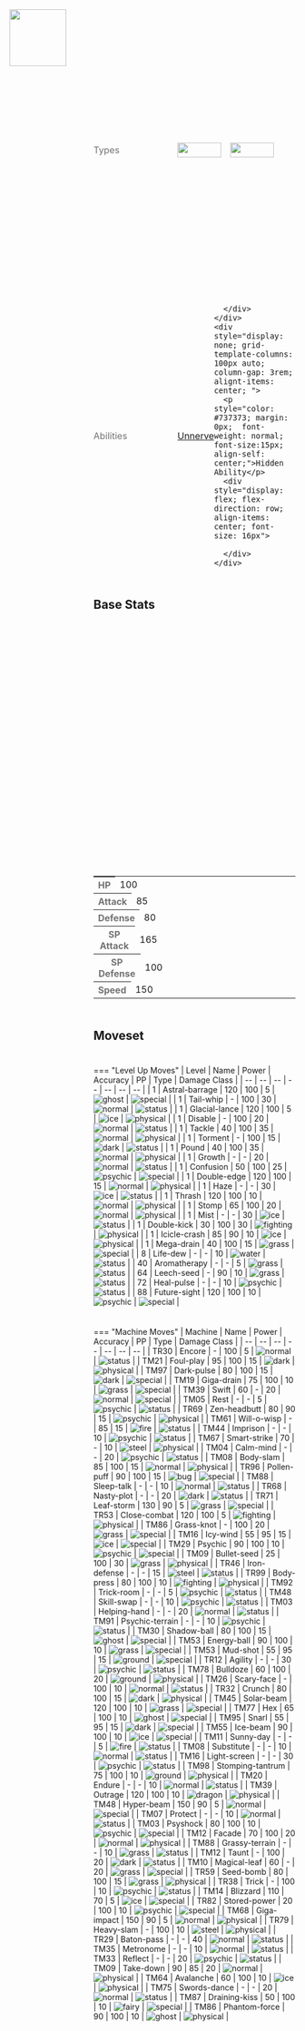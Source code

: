 <div style="display: flex; flex-direction: row; column-gap: 3rem; align-content: center;">
  <img src="../../img/pokemon/calyrex-shadow-rider.png" width="100"/>

  <div style="display: grid; grid-template-rows: 1fr 1fr 1fr; row-gap: 0.5rem;">
    <div style="display: grid; grid-template-columns: 100px auto; column-gap: 3rem; alignt-items: center;">
      <p style="color: #737373; margin: 0px; font-weight: normal; font-size: 16px; align-self: center;">Types</p>
      <div style="display: flex; flex-direction: row; align-items: center; column-gap: 1rem">
        <img src='../../img/types/ghost.png' style='width: 77px; height: 26px;'/>
        <img src='../../img/types/psychic.png' style='width: 77px; height: 26px;'/>
      </div>
    </div>
    <div style="display: grid; grid-template-columns: 100px auto; column-gap: 3rem; alignt-items: center; ">
      <p style="color: #737373; margin: 0px;  font-weight: normal; font-size:16px; align-self: center;">Abilities</p>
      <div style="display: flex; flex-direction: row; align-items: center; font-size: 16px">
        <a href='' title="Opposing Pokemon cannot eat held Berries while this Pokemon is in battle.  Affected Pokemon can still use bug bite or pluck to eat a target's Berry.">Unnerve</a>
        
      </div>
    </div>
    <div style="display: none; grid-template-columns: 100px auto; column-gap: 3rem; alignt-items: center; ">
      <p style="color: #737373; margin: 0px;  font-weight: normal; font-size:15px; align-self: center;">Hidden Ability</p>
      <div style="display: flex; flex-direction: row; align-items: center; font-size: 16px">
        
      </div>
    </div>
  </div>
</div>

## Base Stats
<table style="width: 100%">
  <tbody style="width: 100%;">
    <tr style="display: flex; align-items: center;">
      <th style="color: #737373;" >HP</th>
      <td style="border-top: none; width: 70px">100</td>
      <td style="width: 100%; min-width: 450px; border-top: none;">
        <div style="width: 39%;" class="ranking-bar rank-4">
        </div>
      </td>
    </tr>
    <tr style="display: flex; align-items: center;">
      <th style="color: #737373;">Attack</th>
      <td style="border-top: none; width: 70px">85</td>
      <td style="width: 100%; min-width: 450px; border-top: none;">
        <div style="width: 33%;" class="ranking-bar rank-4">
        </div>
      </td>
    </tr>
    <tr style="display: flex; align-items: center;">
      <th style="color: #737373;">Defense</th>
      <td style="border-top: none; width: 70px">80</td>
      <td style="width: 100%; min-width: 450px; border-top: none;">
        <div style="width: 31%;" class="ranking-bar rank-4">
        </div>
      </td>
    </tr>
    <tr style="display: flex; align-items: center;">
      <th style="color: #737373;">SP Attack</th>
      <td style="border-top: none; width: 70px">165</td>
      <td style="width: 100%; min-width: 450px; border-top: none;">
        <div style="width: 64%;" class="ranking-bar rank-6">
        </div>
      </td>
    </tr>
    <tr style="display: flex; align-items: center;">
      <th style="color: #737373;">SP Defense</th>
      <td style="border-top: none; width: 70px">100</td>
      <td style="width: 100%; min-width: 450px; border-top: none;">
        <div style="width: 39%;" class="ranking-bar rank-4">
        </div>
      </td>
    </tr>
    <tr style="display: flex; align-items: center;">
      <th style="color: #737373;">Speed</th>
      <td style="border-top: none; width: 70px">150</td>
      <td style="width: 100%; min-width: 450px; border-top: none;">
        <div style="width: 58%;" class="ranking-bar rank-6">
        </div>
      </td>
    </tr>
  </tbody>
</table>





## Moveset

=== "Level Up Moves"
    | Level | Name | Power | Accuracy | PP | Type | Damage Class |
        | -- | -- | -- | -- | -- | -- | -- |
        	| 1 | Astral-barrage | 120 | 100 | 5 | ![ghost](../img/types/ghost.png) | ![special](../img/types/special.png) |
	| 1 | Tail-whip | - | 100 | 30 | ![normal](../img/types/normal.png) | ![status](../img/types/status.png) |
	| 1 | Glacial-lance | 120 | 100 | 5 | ![ice](../img/types/ice.png) | ![physical](../img/types/physical.png) |
	| 1 | Disable | - | 100 | 20 | ![normal](../img/types/normal.png) | ![status](../img/types/status.png) |
	| 1 | Tackle | 40 | 100 | 35 | ![normal](../img/types/normal.png) | ![physical](../img/types/physical.png) |
	| 1 | Torment | - | 100 | 15 | ![dark](../img/types/dark.png) | ![status](../img/types/status.png) |
	| 1 | Pound | 40 | 100 | 35 | ![normal](../img/types/normal.png) | ![physical](../img/types/physical.png) |
	| 1 | Growth | - | - | 20 | ![normal](../img/types/normal.png) | ![status](../img/types/status.png) |
	| 1 | Confusion | 50 | 100 | 25 | ![psychic](../img/types/psychic.png) | ![special](../img/types/special.png) |
	| 1 | Double-edge | 120 | 100 | 15 | ![normal](../img/types/normal.png) | ![physical](../img/types/physical.png) |
	| 1 | Haze | - | - | 30 | ![ice](../img/types/ice.png) | ![status](../img/types/status.png) |
	| 1 | Thrash | 120 | 100 | 10 | ![normal](../img/types/normal.png) | ![physical](../img/types/physical.png) |
	| 1 | Stomp | 65 | 100 | 20 | ![normal](../img/types/normal.png) | ![physical](../img/types/physical.png) |
	| 1 | Mist | - | - | 30 | ![ice](../img/types/ice.png) | ![status](../img/types/status.png) |
	| 1 | Double-kick | 30 | 100 | 30 | ![fighting](../img/types/fighting.png) | ![physical](../img/types/physical.png) |
	| 1 | Icicle-crash | 85 | 90 | 10 | ![ice](../img/types/ice.png) | ![physical](../img/types/physical.png) |
	| 1 | Mega-drain | 40 | 100 | 15 | ![grass](../img/types/grass.png) | ![special](../img/types/special.png) |
	| 8 | Life-dew | - | - | 10 | ![water](../img/types/water.png) | ![status](../img/types/status.png) |
	| 40 | Aromatherapy | - | - | 5 | ![grass](../img/types/grass.png) | ![status](../img/types/status.png) |
	| 64 | Leech-seed | - | 90 | 10 | ![grass](../img/types/grass.png) | ![status](../img/types/status.png) |
	| 72 | Heal-pulse | - | - | 10 | ![psychic](../img/types/psychic.png) | ![status](../img/types/status.png) |
	| 88 | Future-sight | 120 | 100 | 10 | ![psychic](../img/types/psychic.png) | ![special](../img/types/special.png) |

        

=== "Machine Moves"
    | Machine | Name | Power | Accuracy | PP | Type | Damage Class |
        | -- | -- | -- | -- | -- | -- | -- |
        	| TR30 | Encore | - | 100 | 5 | ![normal](../img/types/normal.png) | ![status](../img/types/status.png) |
	| TM21 | Foul-play | 95 | 100 | 15 | ![dark](../img/types/dark.png) | ![physical](../img/types/physical.png) |
	| TM97 | Dark-pulse | 80 | 100 | 15 | ![dark](../img/types/dark.png) | ![special](../img/types/special.png) |
	| TM19 | Giga-drain | 75 | 100 | 10 | ![grass](../img/types/grass.png) | ![special](../img/types/special.png) |
	| TM39 | Swift | 60 | - | 20 | ![normal](../img/types/normal.png) | ![special](../img/types/special.png) |
	| TM05 | Rest | - | - | 5 | ![psychic](../img/types/psychic.png) | ![status](../img/types/status.png) |
	| TR69 | Zen-headbutt | 80 | 90 | 15 | ![psychic](../img/types/psychic.png) | ![physical](../img/types/physical.png) |
	| TM61 | Will-o-wisp | - | 85 | 15 | ![fire](../img/types/fire.png) | ![status](../img/types/status.png) |
	| TM44 | Imprison | - | - | 10 | ![psychic](../img/types/psychic.png) | ![status](../img/types/status.png) |
	| TM67 | Smart-strike | 70 | - | 10 | ![steel](../img/types/steel.png) | ![physical](../img/types/physical.png) |
	| TM04 | Calm-mind | - | - | 20 | ![psychic](../img/types/psychic.png) | ![status](../img/types/status.png) |
	| TM08 | Body-slam | 85 | 100 | 15 | ![normal](../img/types/normal.png) | ![physical](../img/types/physical.png) |
	| TR96 | Pollen-puff | 90 | 100 | 15 | ![bug](../img/types/bug.png) | ![special](../img/types/special.png) |
	| TM88 | Sleep-talk | - | - | 10 | ![normal](../img/types/normal.png) | ![status](../img/types/status.png) |
	| TR68 | Nasty-plot | - | - | 20 | ![dark](../img/types/dark.png) | ![status](../img/types/status.png) |
	| TR71 | Leaf-storm | 130 | 90 | 5 | ![grass](../img/types/grass.png) | ![special](../img/types/special.png) |
	| TR53 | Close-combat | 120 | 100 | 5 | ![fighting](../img/types/fighting.png) | ![physical](../img/types/physical.png) |
	| TM86 | Grass-knot | - | 100 | 20 | ![grass](../img/types/grass.png) | ![special](../img/types/special.png) |
	| TM16 | Icy-wind | 55 | 95 | 15 | ![ice](../img/types/ice.png) | ![special](../img/types/special.png) |
	| TM29 | Psychic | 90 | 100 | 10 | ![psychic](../img/types/psychic.png) | ![special](../img/types/special.png) |
	| TM09 | Bullet-seed | 25 | 100 | 30 | ![grass](../img/types/grass.png) | ![physical](../img/types/physical.png) |
	| TR46 | Iron-defense | - | - | 15 | ![steel](../img/types/steel.png) | ![status](../img/types/status.png) |
	| TR99 | Body-press | 80 | 100 | 10 | ![fighting](../img/types/fighting.png) | ![physical](../img/types/physical.png) |
	| TM92 | Trick-room | - | - | 5 | ![psychic](../img/types/psychic.png) | ![status](../img/types/status.png) |
	| TM48 | Skill-swap | - | - | 10 | ![psychic](../img/types/psychic.png) | ![status](../img/types/status.png) |
	| TM03 | Helping-hand | - | - | 20 | ![normal](../img/types/normal.png) | ![status](../img/types/status.png) |
	| TM91 | Psychic-terrain | - | - | 10 | ![psychic](../img/types/psychic.png) | ![status](../img/types/status.png) |
	| TM30 | Shadow-ball | 80 | 100 | 15 | ![ghost](../img/types/ghost.png) | ![special](../img/types/special.png) |
	| TM53 | Energy-ball | 90 | 100 | 10 | ![grass](../img/types/grass.png) | ![special](../img/types/special.png) |
	| TM53 | Mud-shot | 55 | 95 | 15 | ![ground](../img/types/ground.png) | ![special](../img/types/special.png) |
	| TR12 | Agility | - | - | 30 | ![psychic](../img/types/psychic.png) | ![status](../img/types/status.png) |
	| TM78 | Bulldoze | 60 | 100 | 20 | ![ground](../img/types/ground.png) | ![physical](../img/types/physical.png) |
	| TM26 | Scary-face | - | 100 | 10 | ![normal](../img/types/normal.png) | ![status](../img/types/status.png) |
	| TR32 | Crunch | 80 | 100 | 15 | ![dark](../img/types/dark.png) | ![physical](../img/types/physical.png) |
	| TM45 | Solar-beam | 120 | 100 | 10 | ![grass](../img/types/grass.png) | ![special](../img/types/special.png) |
	| TM77 | Hex | 65 | 100 | 10 | ![ghost](../img/types/ghost.png) | ![special](../img/types/special.png) |
	| TM95 | Snarl | 55 | 95 | 15 | ![dark](../img/types/dark.png) | ![special](../img/types/special.png) |
	| TM55 | Ice-beam | 90 | 100 | 10 | ![ice](../img/types/ice.png) | ![special](../img/types/special.png) |
	| TM11 | Sunny-day | - | - | 5 | ![fire](../img/types/fire.png) | ![status](../img/types/status.png) |
	| TM08 | Substitute | - | - | 10 | ![normal](../img/types/normal.png) | ![status](../img/types/status.png) |
	| TM16 | Light-screen | - | - | 30 | ![psychic](../img/types/psychic.png) | ![status](../img/types/status.png) |
	| TM98 | Stomping-tantrum | 75 | 100 | 10 | ![ground](../img/types/ground.png) | ![physical](../img/types/physical.png) |
	| TM20 | Endure | - | - | 10 | ![normal](../img/types/normal.png) | ![status](../img/types/status.png) |
	| TM39 | Outrage | 120 | 100 | 10 | ![dragon](../img/types/dragon.png) | ![physical](../img/types/physical.png) |
	| TM48 | Hyper-beam | 150 | 90 | 5 | ![normal](../img/types/normal.png) | ![special](../img/types/special.png) |
	| TM07 | Protect | - | - | 10 | ![normal](../img/types/normal.png) | ![status](../img/types/status.png) |
	| TM03 | Psyshock | 80 | 100 | 10 | ![psychic](../img/types/psychic.png) | ![special](../img/types/special.png) |
	| TM12 | Facade | 70 | 100 | 20 | ![normal](../img/types/normal.png) | ![physical](../img/types/physical.png) |
	| TM88 | Grassy-terrain | - | - | 10 | ![grass](../img/types/grass.png) | ![status](../img/types/status.png) |
	| TM12 | Taunt | - | 100 | 20 | ![dark](../img/types/dark.png) | ![status](../img/types/status.png) |
	| TM10 | Magical-leaf | 60 | - | 20 | ![grass](../img/types/grass.png) | ![special](../img/types/special.png) |
	| TR59 | Seed-bomb | 80 | 100 | 15 | ![grass](../img/types/grass.png) | ![physical](../img/types/physical.png) |
	| TR38 | Trick | - | 100 | 10 | ![psychic](../img/types/psychic.png) | ![status](../img/types/status.png) |
	| TM14 | Blizzard | 110 | 70 | 5 | ![ice](../img/types/ice.png) | ![special](../img/types/special.png) |
	| TR82 | Stored-power | 20 | 100 | 10 | ![psychic](../img/types/psychic.png) | ![special](../img/types/special.png) |
	| TM68 | Giga-impact | 150 | 90 | 5 | ![normal](../img/types/normal.png) | ![physical](../img/types/physical.png) |
	| TR79 | Heavy-slam | - | 100 | 10 | ![steel](../img/types/steel.png) | ![physical](../img/types/physical.png) |
	| TR29 | Baton-pass | - | - | 40 | ![normal](../img/types/normal.png) | ![status](../img/types/status.png) |
	| TM35 | Metronome | - | - | 10 | ![normal](../img/types/normal.png) | ![status](../img/types/status.png) |
	| TM33 | Reflect | - | - | 20 | ![psychic](../img/types/psychic.png) | ![status](../img/types/status.png) |
	| TM09 | Take-down | 90 | 85 | 20 | ![normal](../img/types/normal.png) | ![physical](../img/types/physical.png) |
	| TM64 | Avalanche | 60 | 100 | 10 | ![ice](../img/types/ice.png) | ![physical](../img/types/physical.png) |
	| TM75 | Swords-dance | - | - | 20 | ![normal](../img/types/normal.png) | ![status](../img/types/status.png) |
	| TM87 | Draining-kiss | 50 | 100 | 10 | ![fairy](../img/types/fairy.png) | ![special](../img/types/special.png) |
	| TM86 | Phantom-force | 90 | 100 | 10 | ![ghost](../img/types/ghost.png) | ![physical](../img/types/physical.png) |

        
